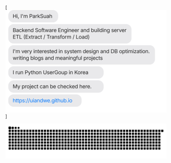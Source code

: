 [![](https://github.com/parksuah/parksuah/blob/main/chat.svg)]


![](https://github.com/parksuah/parksuah/blob/output/github-contribution-grid-snake.svg)
